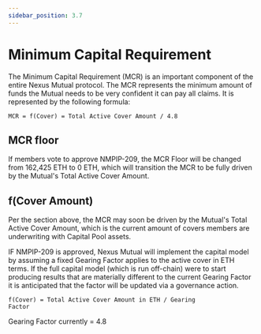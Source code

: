 ```yaml
---
sidebar_position: 3.7
---
```


# Minimum Capital Requirement

The Minimum Capital Requirement (MCR) is an important component of the entire Nexus Mutual protocol. The MCR represents the minimum amount of funds the Mutual needs to be very confident it can pay all claims. It is represented by the following formula:

<code>MCR = f(Cover) = Total Active Cover Amount / 4.8</code>

## MCR floor

If members vote to approve NMPIP-209, the MCR Floor will be changed from 162,425 ETH to 0 ETH, which will transition the MCR to be fully driven by the Mutual's Total Active Cover Amount.

## f(Cover Amount)

Per the section above, the MCR may soon be driven by the Mutual's Total Active Cover Amount, which is the current amount of covers members are underwriting with Capital Pool assets.

IF NMPIP-209 is approved, Nexus Mutual will implement the capital model by assuming a fixed Gearing Factor applies to the active cover in ETH terms. If the full capital model (which is run off-chain) were to start producing results that are materially different to the current Gearing Factor it is anticipated that the factor will be updated via a governance action.

<code>f(Cover) = Total Active Cover Amount in ETH / Gearing Factor</code>

Gearing Factor currently = 4.8
